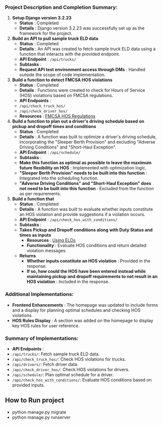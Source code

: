 ### Project Description and Completion Summary:

1. **Setup Django version 3.2.23**
   - **Status** : Completed
   - **Details** : Django version 3.2.23 was successfully set up as the framework for the project.
2. **Build an API to pull sample truck ELD data**
   - **Status** : Completed
   - **Details** : An API was created to fetch sample truck ELD data using a function that interacts with the provided endpoint.
   - **API Endpoint** : `/api/trucks/`
   - **Subtasks** :
   - **Request API test environment access through DMs** : Handled outside the scope of code implementation.
3. **Build a function to detect FMCSA HOS violations**
   - **Status** : Completed
   - **Details** : Functions were created to check for Hours of Service (HOS) violations based on FMCSA regulations.
   - **API Endpoints** :
   - `/api/check_truck_hos/`
   - `/api/check_driver_hos/`
   - **Resources** : [FMCSA HOS Regulations](https://www.fmcsa.dot.gov/regulations/hours-service/summary-hours-service-regulations)
4. **Build a function to plan out a driver's driving schedule based on pickup and dropoff times and conditions**
   - **Status** : Completed
   - **Details** : A function was built to optimize a driver's driving schedule, incorporating the "Sleeper Berth Provision" and excluding "Adverse Driving Conditions" and "Short-Haul Exception".
   - **API Endpoint** : `/api/schedule/`
   - **Subtasks** :
   - **Make this function as optimal as possible to leave the maximum future flexibility on HOS** : Implemented with optimization logic.
   - **"Sleeper Berth Provision" needs to be built into this function** : Integrated into the scheduling function.
   - **"Adverse Driving Conditions" and "Short-Haul Exception" does not need to be built into this function** : Excluded from the function as per requirements.
5. **Build a function that**
   - **Status** : Completed
   - **Details** : A function was built to evaluate whether inputs constitute an HOS violation and provide suggestions if a violation occurs.
   - **API Endpoint** : `/api/check_hos_with_conditions/`
   - **Subtasks** :
   - **Takes Pickup and Dropoff conditions along with Duty Status and times as inputs**
     - **Resources** : [Using ELDs](https://www.fmcsa.dot.gov/hours-service/elds/using-elds)
     - **Functionality** : Evaluate HOS conditions and return detailed violation messages.
   - **Returns**
     - **Whether inputs constitute an HOS violation** : Provided in the response.
     - **If so, how could the HOS have been entered instead while maintaining pickup and dropoff requirements to not result in an HOS violation** : Included in the response.

### Additional Implementations:

- **Frontend Enhancements** : The homepage was updated to include forms and a display for planning optimal schedules and checking HOS violations.
- **HOS Rules Display** : A section was added on the homepage to display key HOS rules for user reference.

### Summary of Implementations:

- **API Endpoints** :
- `/api/trucks/`: Fetch sample truck ELD data.
- `/api/check_truck_hos/`: Check HOS violations for trucks.
- `/api/drivers/`: Fetch driver data.
- `/api/check_driver_hos/`: Check HOS violations for drivers.
- `/api/schedule/`: Plan optimal schedule for a driver.
- `/api/check_hos_with_conditions/`: Evaluate HOS conditions based on provided inputs.

## How to Run project

- python manage.py migrate
- python manage.py runserver
